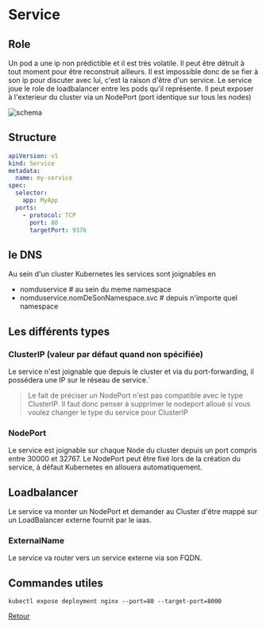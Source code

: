 # Service
## Role
Un pod a une ip non prédictible et il est très volatile.
Il peut être détruit à tout moment pour être reconstruit ailleurs.
Il est impossible donc de se fier à son ip pour discuter avec lui, c'est la raison d'être d'un service.
Le service  joue le role de loadbalancer entre les pods qu'il représente.
Il peut exposer à l'exterieur du cluster via un NodePort (port identique sur tous les nodes)

![schema](https://obeyler.github.io/Formation-K8S/images/service.svg)
## Structure
```yaml
apiVersion: v1
kind: Service
metadata:
  name: my-service
spec:
  selector:
    app: MyApp
  ports:
    - protocol: TCP
      port: 80
      targetPort: 9376
```
## le DNS
Au sein d'un cluster Kubernetes les services sont joignables en
- nomduservice # au sein du meme namespace
- nomduservice.nomDeSonNamespace.svc # depuis n'importe quel namespace 

## Les différents types 
### ClusterIP (valeur par défaut quand non spécifiée)
Le service n'est joignable que depuis le cluster et via du port-forwarding, il possédera une IP sur le réseau de service.` 
>Le fait de préciser un NodePort n'est pas compatible avec le type ClusterIP. Il faut donc penser à supprimer le nodeport alloué si vous voulez changer le type du service pour ClusterIP
### NodePort
Le service est joignable sur chaque Node du cluster depuis un port compris entre 30000 et 32767.
Le NodePort peut être fixé lors de la création du service, à défaut Kubernetes en allouera automatiquement.
## Loadbalancer
Le service va monter un NodePort et demander au Cluster d'être mappé sur un LoadBalancer externe fournit par le iaas.
### ExternalName
Le service va router vers un service externe via son FQDN.
## Commandes utiles
```
kubectl expose deployment nginx --port=80 --target-port=8000
```

[Retour](https://obeyler.github.io/Formation-K8S/)

